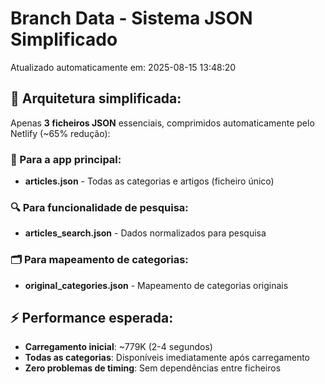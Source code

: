 # Branch Data - Sistema JSON Simplificado
Atualizado automaticamente em: 2025-08-15 13:48:20

## 🎯 Arquitetura simplificada:
Apenas **3 ficheiros JSON** essenciais, comprimidos automaticamente pelo Netlify (~65% redução):

### 📱 Para a app principal:
- **articles.json** - Todas as categorias e artigos (ficheiro único)

### 🔍 Para funcionalidade de pesquisa:
- **articles_search.json** - Dados normalizados para pesquisa

### 🗂️ Para mapeamento de categorias:
- **original_categories.json** - Mapeamento de categorias originais

## ⚡ Performance esperada:
- **Carregamento inicial**: ~779K (2-4 segundos)
- **Todas as categorias**: Disponíveis imediatamente após carregamento
- **Zero problemas de timing**: Sem dependências entre ficheiros
